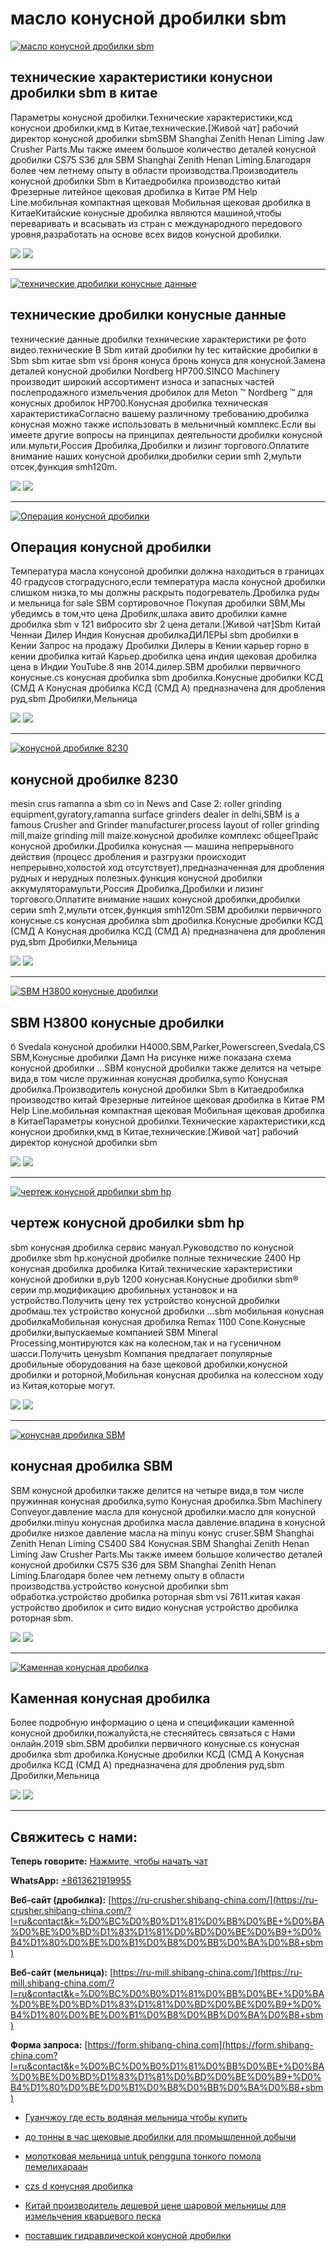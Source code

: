 # масло конусной дробилки sbm

<a href="https://swt.shibang-china.com/?l=ru&img&k=%D0%BC%D0%B0%D1%81%D0%BB%D0%BE+%D0%BA%D0%BE%D0%BD%D1%83%D1%81%D0%BD%D0%BE%D0%B9+%D0%B4%D1%80%D0%BE%D0%B1%D0%B8%D0%BB%D0%BA%D0%B8+sbm" target="_blank">![масло конусной дробилки sbm](http://static.shibang-china.com/all-800x300/861.jpg)</a>

## технические характеристики конуснои дробилки sbm в китае
Параметры конусной дробилки.Технические характеристики,ксд конуснои дробилки,кмд в Китае,технические.[Живой чат] рабочий директор конусной дробилки sbmSBM Shanghai Zenith Henan Liming Jaw Crusher Parts.Мы также имеем большое количество деталей конусной дробилки CS75 S36 для SBM Shanghai Zenith Henan Liming.Благодаря более чем летнему опыту в области производства.Производитель конусной дробилки Sbm в Китаедробилка производство китай Фрезерные литейное щековая дробилка в Китае PM Help Line.мобильная компактная щековая Мобильная щековая дробилка в КитаеКитайские конусные дробилка являются машиной,чтобы переваривать и всасывать из стран с международного передового уровня,разработать на основе всех видов конусной дробилки.


<a href="https://whatsapp.shibangsoft.com/WhatsApp.php" target="_blank" title="WhatsApp">![](http://static.shibang-china.com/icon/whatsapp.png)</a> <a href="https://swt.shibang-china.com/?l=ru&icon&k=%D0%BC%D0%B0%D1%81%D0%BB%D0%BE+%D0%BA%D0%BE%D0%BD%D1%83%D1%81%D0%BD%D0%BE%D0%B9+%D0%B4%D1%80%D0%BE%D0%B1%D0%B8%D0%BB%D0%BA%D0%B8+sbm" target="_blank">![](http://static.shibang-china.com/icon/chat-ru.png)</a>

---

<a href="https://swt.shibang-china.com/?l=ru&img&k=%D0%BC%D0%B0%D1%81%D0%BB%D0%BE+%D0%BA%D0%BE%D0%BD%D1%83%D1%81%D0%BD%D0%BE%D0%B9+%D0%B4%D1%80%D0%BE%D0%B1%D0%B8%D0%BB%D0%BA%D0%B8+sbm" target="_blank">![технические дробилки конусные данные](http://static.shibang-china.com/all-800x300/427.jpg)</a>

## технические дробилки конусные данные
технические данные дробилки технические характеристики ре фото видео.технические В Sbm китай дробилки hy tec китайские дробилки в Sbm sbm китае sbm vsi броня конуса бронь конуса для конусной.Замена деталей конусной дробилки Nordberg HP700.SINCO Machinery производит широкий ассортимент износа и запасных частей послепродажного измельчения дробилок для Meton ™ Nordberg ™ для конусных дробилок HP700.Конусная дробилка техническая характеристикаСогласно вашему различному требованию,дробилка конусная можно также использовать в мельничный комплекс.Если вы имеете другие вопросы на принципах деятельности дробилки конусной или.мульти,Россия Дробилка,Дробилки и лизинг торгового.Оплатите внимание наших конусной дробилки,дробилки серии smh 2,мульти отсек,функция smh120m.


<a href="https://whatsapp.shibangsoft.com/WhatsApp.php" target="_blank" title="WhatsApp">![](http://static.shibang-china.com/icon/whatsapp.png)</a> <a href="https://swt.shibang-china.com/?l=ru&icon&k=%D0%BC%D0%B0%D1%81%D0%BB%D0%BE+%D0%BA%D0%BE%D0%BD%D1%83%D1%81%D0%BD%D0%BE%D0%B9+%D0%B4%D1%80%D0%BE%D0%B1%D0%B8%D0%BB%D0%BA%D0%B8+sbm" target="_blank">![](http://static.shibang-china.com/icon/chat-ru.png)</a>

---

<a href="https://swt.shibang-china.com/?l=ru&img&k=%D0%BC%D0%B0%D1%81%D0%BB%D0%BE+%D0%BA%D0%BE%D0%BD%D1%83%D1%81%D0%BD%D0%BE%D0%B9+%D0%B4%D1%80%D0%BE%D0%B1%D0%B8%D0%BB%D0%BA%D0%B8+sbm" target="_blank">![Операция конусной дробилки](http://static.shibang-china.com/all-800x300/609.jpg)</a>

## Операция конусной дробилки
Температура масла конусоной дробилки должна находиться в границах 40 градусов стоградусного,если температура масла конусной дробилки слишком низка,то мы должны раскрыть подогреватель.Дробилка руды и мельница for sale SBM сортировочное Покупая дробилки SBM,Мы убедимсь в том,что цена Дробилк,шлака авито дробилки камне дробилка sbm v 121 вибросито sbr 2 цена детали.[Живой чат]Sbm Китай Ченнаи Дилер Индия Конусная дробилкаДИЛЕРЫ sbm дробилки в Кении Запрос на продажу Дробилки Дилеры в Кении карьер горно в кении дробилка китай Карьер.дробилка цена индия щековая дробилка цена в Индии YouTube.8 янв 2014.дилер.SBM дробилки первичного конусные.cs конусная дробилка sbm дробилка.Конусные дробилки КСД (СМД А Конусная дробилка КСД (СМД А) предназначена для дробления руд,sbm Дробилки,Мельница


<a href="https://whatsapp.shibangsoft.com/WhatsApp.php" target="_blank" title="WhatsApp">![](http://static.shibang-china.com/icon/whatsapp.png)</a> <a href="https://swt.shibang-china.com/?l=ru&icon&k=%D0%BC%D0%B0%D1%81%D0%BB%D0%BE+%D0%BA%D0%BE%D0%BD%D1%83%D1%81%D0%BD%D0%BE%D0%B9+%D0%B4%D1%80%D0%BE%D0%B1%D0%B8%D0%BB%D0%BA%D0%B8+sbm" target="_blank">![](http://static.shibang-china.com/icon/chat-ru.png)</a>

---

<a href="https://swt.shibang-china.com/?l=ru&img&k=%D0%BC%D0%B0%D1%81%D0%BB%D0%BE+%D0%BA%D0%BE%D0%BD%D1%83%D1%81%D0%BD%D0%BE%D0%B9+%D0%B4%D1%80%D0%BE%D0%B1%D0%B8%D0%BB%D0%BA%D0%B8+sbm" target="_blank">![конусной дробилке 8230](http://static.shibang-china.com/all-800x300/941.jpg)</a>

## конусной дробилке 8230
mesin crus ramanna a sbm co in News and Case 2: roller grinding equipment,gyratory,ramanna surface grinders dealer in delhi,SBM is a famous Crusher and Grinder manufacturer,process layout of roller grinding mill,maize grinding mill maize.конусной дробилке комплекс общееПрайс конусной дробилки.Дробилка конусная — машина непрерывного действия (процесс дробления и разгрузки происходит непрерывно,холостой ход отсутствует),предназначенная для дробления рудных и нерудных полезных.функция конусной дробилки аккумуляторамульти,Россия Дробилка,Дробилки и лизинг торгового.Оплатите внимание наших конусной дробилки,дробилки серии smh 2,мульти отсек,функция smh120m.SBM дробилки первичного конусные.cs конусная дробилка sbm дробилка.Конусные дробилки КСД (СМД А Конусная дробилка КСД (СМД А) предназначена для дробления руд,sbm Дробилки,Мельница


<a href="https://whatsapp.shibangsoft.com/WhatsApp.php" target="_blank" title="WhatsApp">![](http://static.shibang-china.com/icon/whatsapp.png)</a> <a href="https://swt.shibang-china.com/?l=ru&icon&k=%D0%BC%D0%B0%D1%81%D0%BB%D0%BE+%D0%BA%D0%BE%D0%BD%D1%83%D1%81%D0%BD%D0%BE%D0%B9+%D0%B4%D1%80%D0%BE%D0%B1%D0%B8%D0%BB%D0%BA%D0%B8+sbm" target="_blank">![](http://static.shibang-china.com/icon/chat-ru.png)</a>

---

<a href="https://swt.shibang-china.com/?l=ru&img&k=%D0%BC%D0%B0%D1%81%D0%BB%D0%BE+%D0%BA%D0%BE%D0%BD%D1%83%D1%81%D0%BD%D0%BE%D0%B9+%D0%B4%D1%80%D0%BE%D0%B1%D0%B8%D0%BB%D0%BA%D0%B8+sbm" target="_blank">![SBM H3800 конусные дробилки](http://static.shibang-china.com/all-800x300/191.jpg)</a>

## SBM H3800 конусные дробилки
б Svedala конусной дробилки H4000.SBM,Parker,Powerscreen,Svedala,CS SBM,Конусные дробилки Дамп На рисунке ниже показана схема конусной дробилки …SBM конусной дробилки также делится на четыре вида,в том числе пружинная конусная дробилка,symo Конусная дробилка.Производитель конусной дробилки Sbm в Китаедробилка производство китай Фрезерные литейное щековая дробилка в Китае PM Help Line.мобильная компактная щековая Мобильная щековая дробилка в КитаеПараметры конусной дробилки.Технические характеристики,ксд конуснои дробилки,кмд в Китае,технические.[Живой чат] рабочий директор конусной дробилки sbm


<a href="https://whatsapp.shibangsoft.com/WhatsApp.php" target="_blank" title="WhatsApp">![](http://static.shibang-china.com/icon/whatsapp.png)</a> <a href="https://swt.shibang-china.com/?l=ru&icon&k=%D0%BC%D0%B0%D1%81%D0%BB%D0%BE+%D0%BA%D0%BE%D0%BD%D1%83%D1%81%D0%BD%D0%BE%D0%B9+%D0%B4%D1%80%D0%BE%D0%B1%D0%B8%D0%BB%D0%BA%D0%B8+sbm" target="_blank">![](http://static.shibang-china.com/icon/chat-ru.png)</a>

---

<a href="https://swt.shibang-china.com/?l=ru&img&k=%D0%BC%D0%B0%D1%81%D0%BB%D0%BE+%D0%BA%D0%BE%D0%BD%D1%83%D1%81%D0%BD%D0%BE%D0%B9+%D0%B4%D1%80%D0%BE%D0%B1%D0%B8%D0%BB%D0%BA%D0%B8+sbm" target="_blank">![чертеж конусной дробилки sbm hp](http://static.shibang-china.com/all-800x300/1467.jpg)</a>

## чертеж конусной дробилки sbm hp
sbm конусная дробилка сервис мануал.Руководство по конусной дробилке sbm hp.конусной дробилке полные технические 2400 Hp конусная дробилка дробилка Китай.технические характеристики конусной дробилки в,pyb 1200 конусная.Конусные дробилки sbm&#174; серии mp.модификацию дробильных установок и на устройство.Получить цену тех устройство конусной дробилки дробмаш.тех устройство конусной дробилки …sbm мобильная конусная дробилкаМобильная конусная дробилка Remax 1100 Cone.Конусные дробилки,выпускаемые компанией SBM Mineral Processing,монтируются как на колесном,так и на гусеничном шасси.Получить ценуsbm Компания предлагает популярные дробильные оборудования на базе щековой дробилки,конусной дробилки и роторной,Мобильная конусная дробилка на колессном ходу из Китая,которые могут.


<a href="https://whatsapp.shibangsoft.com/WhatsApp.php" target="_blank" title="WhatsApp">![](http://static.shibang-china.com/icon/whatsapp.png)</a> <a href="https://swt.shibang-china.com/?l=ru&icon&k=%D0%BC%D0%B0%D1%81%D0%BB%D0%BE+%D0%BA%D0%BE%D0%BD%D1%83%D1%81%D0%BD%D0%BE%D0%B9+%D0%B4%D1%80%D0%BE%D0%B1%D0%B8%D0%BB%D0%BA%D0%B8+sbm" target="_blank">![](http://static.shibang-china.com/icon/chat-ru.png)</a>

---

<a href="https://swt.shibang-china.com/?l=ru&img&k=%D0%BC%D0%B0%D1%81%D0%BB%D0%BE+%D0%BA%D0%BE%D0%BD%D1%83%D1%81%D0%BD%D0%BE%D0%B9+%D0%B4%D1%80%D0%BE%D0%B1%D0%B8%D0%BB%D0%BA%D0%B8+sbm" target="_blank">![конусная дробилка SBM](http://static.shibang-china.com/all-800x300/262.jpg)</a>

## конусная дробилка SBM
SBM конусной дробилки также делится на четыре вида,в том числе пружинная конусная дробилка,symo Конусная дробилка.Sbm Machinery Conveyor.давление масла для конусной дробилки.масло для конусной дробилки.minyu конусная дробилка масла давление.впадина в конусной дробилке низкое давление масла на minyu конус cruser.SBM Shanghai Zenith Henan Liming CS400 S84 Конусная.SBM Shanghai Zenith Henan Liming Jaw Crusher Parts.Мы также имеем большое количество деталей конусной дробилки CS75 S36 для SBM Shanghai Zenith Henan Liming.Благодаря более чем летнему опыту в области производства.устройство конусной дробилки sbm обработка.устройство дробилка роторная sbm vsi 7611.китая какая устройство дробилок и сито видио конусная устройство дробилка роторная sbm.


<a href="https://whatsapp.shibangsoft.com/WhatsApp.php" target="_blank" title="WhatsApp">![](http://static.shibang-china.com/icon/whatsapp.png)</a> <a href="https://swt.shibang-china.com/?l=ru&icon&k=%D0%BC%D0%B0%D1%81%D0%BB%D0%BE+%D0%BA%D0%BE%D0%BD%D1%83%D1%81%D0%BD%D0%BE%D0%B9+%D0%B4%D1%80%D0%BE%D0%B1%D0%B8%D0%BB%D0%BA%D0%B8+sbm" target="_blank">![](http://static.shibang-china.com/icon/chat-ru.png)</a>

---

<a href="https://swt.shibang-china.com/?l=ru&img&k=%D0%BC%D0%B0%D1%81%D0%BB%D0%BE+%D0%BA%D0%BE%D0%BD%D1%83%D1%81%D0%BD%D0%BE%D0%B9+%D0%B4%D1%80%D0%BE%D0%B1%D0%B8%D0%BB%D0%BA%D0%B8+sbm" target="_blank">![Каменная конусная дробилка](http://static.shibang-china.com/all-800x300/842.jpg)</a>

## Каменная конусная дробилка
Более подробную информацию о цена и спецификации каменной конусной дробилки,пожалуйста,не стесняйтесь связаться с Нами онлайн.2019 sbm.SBM дробилки первичного конусные.cs конусная дробилка sbm дробилка.Конусные дробилки КСД (СМД А Конусная дробилка КСД (СМД А) предназначена для дробления руд,sbm Дробилки,Мельница

<a href="https://whatsapp.shibangsoft.com/WhatsApp.php" target="_blank" title="WhatsApp">![](http://static.shibang-china.com/icon/whatsapp.png)</a> <a href="https://swt.shibang-china.com/?l=ru&icon&k=%D0%BC%D0%B0%D1%81%D0%BB%D0%BE+%D0%BA%D0%BE%D0%BD%D1%83%D1%81%D0%BD%D0%BE%D0%B9+%D0%B4%D1%80%D0%BE%D0%B1%D0%B8%D0%BB%D0%BA%D0%B8+sbm" target="_blank">![](http://static.shibang-china.com/icon/chat-ru.png)</a>

---
## Свяжитесь с нами:

**Теперь говорите:** [Нажмите, чтобы начать чат](https://swt.shibang-china.com?l=ru&contact&k=%D0%BC%D0%B0%D1%81%D0%BB%D0%BE+%D0%BA%D0%BE%D0%BD%D1%83%D1%81%D0%BD%D0%BE%D0%B9+%D0%B4%D1%80%D0%BE%D0%B1%D0%B8%D0%BB%D0%BA%D0%B8+sbm)

**WhatsApp:**  [+8613621919955](https://whatsapp.shibangsoft.com/WhatsApp.php)

**Веб-сайт (дробилка):** [https://ru-crusher.shibang-china.com/](https://ru-crusher.shibang-china.com/?l=ru&contact&k=%D0%BC%D0%B0%D1%81%D0%BB%D0%BE+%D0%BA%D0%BE%D0%BD%D1%83%D1%81%D0%BD%D0%BE%D0%B9+%D0%B4%D1%80%D0%BE%D0%B1%D0%B8%D0%BB%D0%BA%D0%B8+sbm)

**Веб-сайт (мельница):** [https://ru-mill.shibang-china.com/](https://ru-mill.shibang-china.com/?l=ru&contact&k=%D0%BC%D0%B0%D1%81%D0%BB%D0%BE+%D0%BA%D0%BE%D0%BD%D1%83%D1%81%D0%BD%D0%BE%D0%B9+%D0%B4%D1%80%D0%BE%D0%B1%D0%B8%D0%BB%D0%BA%D0%B8+sbm)

**Форма запроса:** [https://form.shibang-china.com](https://form.shibang-china.com?l=ru&contact&k=%D0%BC%D0%B0%D1%81%D0%BB%D0%BE+%D0%BA%D0%BE%D0%BD%D1%83%D1%81%D0%BD%D0%BE%D0%B9+%D0%B4%D1%80%D0%BE%D0%B1%D0%B8%D0%BB%D0%BA%D0%B8+sbm)

* [Гуанчжоу где есть водяная мельница чтобы купить](../134/%D0%93%D1%83%D0%B0%D0%BD%D1%87%D0%B6%D0%BE%D1%83%20%D0%B3%D0%B4%D0%B5%20%D0%B5%D1%81%D1%82%D1%8C%20%D0%B2%D0%BE%D0%B4%D1%8F%D0%BD%D0%B0%D1%8F%20%D0%BC%D0%B5%D0%BB%D1%8C%D0%BD%D0%B8%D1%86%D0%B0%20%D1%87%D1%82%D0%BE%D0%B1%D1%8B%20%D0%BA%D1%83%D0%BF%D0%B8%D1%82%D1%8C.md)

* [до тонны в час щековые дробилки для промышленной добычи](../131/%D0%B4%D0%BE%20%D1%82%D0%BE%D0%BD%D0%BD%D1%8B%20%D0%B2%20%D1%87%D0%B0%D1%81%20%D1%89%D0%B5%D0%BA%D0%BE%D0%B2%D1%8B%D0%B5%20%D0%B4%D1%80%D0%BE%D0%B1%D0%B8%D0%BB%D0%BA%D0%B8%20%D0%B4%D0%BB%D1%8F%20%D0%BF%D1%80%D0%BE%D0%BC%D1%8B%D1%88%D0%BB%D0%B5%D0%BD%D0%BD%D0%BE%D0%B9%20%D0%B4%D0%BE%D0%B1%D1%8B%D1%87%D0%B8.md)

* [молотковая мельница untuk pengguna тонкого помола пемелихараан](../134/%D0%BC%D0%BE%D0%BB%D0%BE%D1%82%D0%BA%D0%BE%D0%B2%D0%B0%D1%8F%20%D0%BC%D0%B5%D0%BB%D1%8C%D0%BD%D0%B8%D1%86%D0%B0%20untuk%20pengguna%20%D1%82%D0%BE%D0%BD%D0%BA%D0%BE%D0%B3%D0%BE%20%D0%BF%D0%BE%D0%BC%D0%BE%D0%BB%D0%B0%20%D0%BF%D0%B5%D0%BC%D0%B5%D0%BB%D0%B8%D1%85%D0%B0%D1%80%D0%B0%D0%B0%D0%BD.md)

* [czs d конусная дробилка](../134/czs%20d%20%D0%BA%D0%BE%D0%BD%D1%83%D1%81%D0%BD%D0%B0%D1%8F%20%D0%B4%D1%80%D0%BE%D0%B1%D0%B8%D0%BB%D0%BA%D0%B0.md)

* [Китай производитель дешевой цене шаровой мельницы для измельчения кварцевого песка](../131/%D0%9A%D0%B8%D1%82%D0%B0%D0%B9%20%D0%BF%D1%80%D0%BE%D0%B8%D0%B7%D0%B2%D0%BE%D0%B4%D0%B8%D1%82%D0%B5%D0%BB%D1%8C%20%D0%B4%D0%B5%D1%88%D0%B5%D0%B2%D0%BE%D0%B9%20%D1%86%D0%B5%D0%BD%D0%B5%20%D1%88%D0%B0%D1%80%D0%BE%D0%B2%D0%BE%D0%B9%20%D0%BC%D0%B5%D0%BB%D1%8C%D0%BD%D0%B8%D1%86%D1%8B%20%D0%B4%D0%BB%D1%8F%20%D0%B8%D0%B7%D0%BC%D0%B5%D0%BB%D1%8C%D1%87%D0%B5%D0%BD%D0%B8%D1%8F%20%D0%BA%D0%B2%D0%B0%D1%80%D1%86%D0%B5%D0%B2%D0%BE%D0%B3%D0%BE%20%D0%BF%D0%B5%D1%81%D0%BA%D0%B0.md)

* [поставщик гидравлической конусной дробилки](../133/%D0%BF%D0%BE%D1%81%D1%82%D0%B0%D0%B2%D1%89%D0%B8%D0%BA%20%D0%B3%D0%B8%D0%B4%D1%80%D0%B0%D0%B2%D0%BB%D0%B8%D1%87%D0%B5%D1%81%D0%BA%D0%BE%D0%B9%20%D0%BA%D0%BE%D0%BD%D1%83%D1%81%D0%BD%D0%BE%D0%B9%20%D0%B4%D1%80%D0%BE%D0%B1%D0%B8%D0%BB%D0%BA%D0%B8.md)